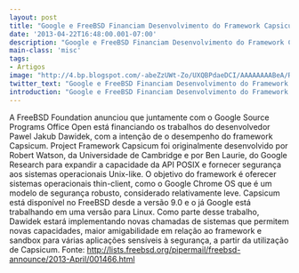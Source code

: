 ```yaml
---
layout: post
title: "Google e FreeBSD Financiam Desenvolvimento do Framework Capsicum Project"
date: '2013-04-22T16:48:00.001-07:00'
description: "Google e FreeBSD Financiam Desenvolvimento do Framework Capsicum Project"
main-class: 'misc'
tags:
- Artigos
image: "http://4.bp.blogspot.com/-abeZzUWt-Zo/UXQBPdaeDCI/AAAAAAAABeA/RuXU34xXPmA/s72-c/139027443.jpg"
twitter_text: "Google e FreeBSD Financiam Desenvolvimento do Framework Capsicum Project"
introduction: "Google e FreeBSD Financiam Desenvolvimento do Framework Capsicum Project"
---
```

 A FreeBSD Foundation anunciou que juntamente com o Google Source Programs Office Open está financiando os trabalhos do desenvolvedor Pawel Jakub Dawidek, com a intenção de o desempenho do framework Capsicum. Project Framework Capsicum foi originalmente desenvolvido por Robert Watson, da Universidade de Cambridge e por Ben Laurie, do Google Research para expandir a capacidade da API POSIX e fornecer segurança aos sistemas operacionais Unix-like.
O objetivo do framework é oferecer sistemas operacionais thin-client, como o Google Chrome OS que é um modelo de segurança robusto, considerado relativamente leve. Capsicum está disponível no FreeBSD desde a versão 9.0 e o já Google está trabalhando em uma versão para Linux. Como parte desse trabalho, Dawidek estará implementando novas chamadas de sistemas que permitem novas capacidades, maior amigabilidade em relação ao framework e sandbox para várias aplicações sensíveis à segurança, a partir da utilização de Capsicum.
Fonte: http://lists.freebsd.org/pipermail/freebsd-announce/2013-April/001466.html

